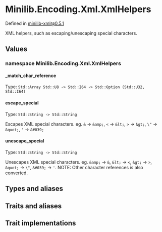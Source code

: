 # Minilib.Encoding.Xml.XmlHelpers

Defined in minilib-xml@0.5.1

XML helpers, such as escaping/unescaping special characters.

## Values

### namespace Minilib.Encoding.Xml.XmlHelpers

#### _match_char_reference

Type: `Std::Array Std::U8 -> Std::I64 -> Std::Option (Std::U32, Std::I64)`

#### escape_special

Type: `Std::String -> Std::String`

Escapes XML special characters.
eg. `&` -> `&amp;`, `<` -> `&lt;`, `>` -> `&gt;`, `\"` -> `&quot;`, `'` -> `&#039;`

#### unescape_special

Type: `Std::String -> Std::String`

Unescapes XML special characters.
eg. `&amp;` -> `&`, `&lt;` -> `<`, `&gt;` -> `>`, `&quot;` -> `\"`, `&#039;` -> `'`.
NOTE: Other character references is also converted.

## Types and aliases

## Traits and aliases

## Trait implementations